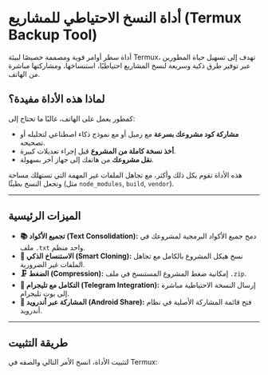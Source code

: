 # أداة النسخ الاحتياطي للمشاريع (Termux Backup Tool)

أداة سطر أوامر قوية ومصممة خصيصًا لبيئة Termux، تهدف إلى تسهيل حياة المطورين عبر توفير طرق ذكية وسريعة لنسخ المشاريع احتياطيًا، استنساخها، ومشاركتها مباشرة من الهاتف.

## لماذا هذه الأداة مفيدة؟

كمطور يعمل على الهاتف، غالبًا ما تحتاج إلى:
- **مشاركة كود مشروعك بسرعة** مع زميل أو مع نموذج ذكاء اصطناعي لتحليله أو تصحيحه.
- **أخذ نسخة كاملة من المشروع** قبل إجراء تعديلات كبيرة.
- **نقل مشروعك** من هاتفك إلى جهاز آخر بسهولة.

هذه الأداة تقوم بكل ذلك وأكثر، مع تجاهل الملفات غير المهمة التي تستهلك مساحة وتجعل النسخ بطيئًا (مثل `node_modules`, `build`, `vendor`).

---

## الميزات الرئيسية

- **📚 تجميع الأكواد (Text Consolidation):** دمج جميع الأكواد البرمجية لمشروعك في ملف `.txt` واحد منظم.
- **📂 الاستنساخ الذكي (Smart Cloning):** نسخ هيكل المشروع بالكامل مع تجاهل الملفات غير الضرورية.
- **🗜️ الضغط (Compression):** إمكانية ضغط المشروع المستنسخ في ملف `.zip`.
- **🤖 التكامل مع تليجرام (Telegram Integration):** إرسال النسخة الاحتياطية مباشرة إلى بوت تليجرام.
- **📲 المشاركة عبر أندرويد (Android Share):** فتح قائمة المشاركة الأصلية في نظام أندرويد.

---

## طريقة التثبيت

لتثبيت الأداة، انسخ الأمر التالي والصقه في Termux:

